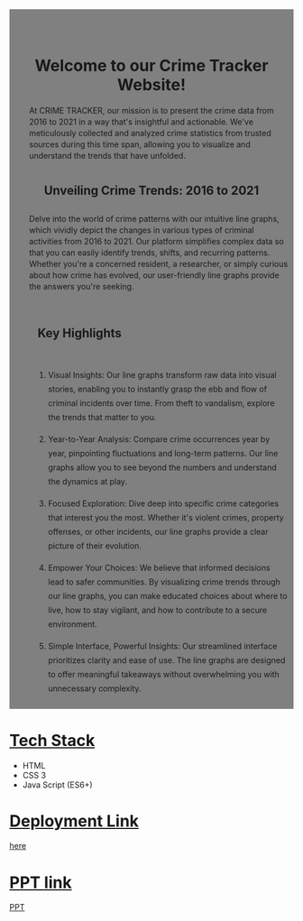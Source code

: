 <div id="about" style="margin-top: 50vh; padding: 10px; background-color: gray;">
            <br><br>    
            <h1 style="text-align: center;">
                Welcome to our Crime Tracker Website!
            </h1>
                <div style="padding: 0 25px;line-height: 20px;">

At CRIME TRACKER, our mission is to present the crime data from 2016 to 2021 in a way that's insightful and actionable. We've meticulously collected and analyzed crime statistics from trusted sources during this time span, allowing you to visualize and understand the trends that have unfolded.
                </div>

<h2 style="padding: 10px ;text-align: center;">Unveiling Crime Trends: 2016 to 2021</h2>
                <div style="margin-left: 25px; line-height: 20px;">

Delve into the world of crime patterns with our intuitive line graphs, which vividly depict the changes in various types of criminal activities from 2016 to 2021. Our platform simplifies complex data so that you can easily identify trends, shifts, and recurring patterns. Whether you're a concerned resident, a researcher, or simply curious about how crime has evolved, our user-friendly line graphs provide the answers you're seeking.
                </div>
                <br>
                <h2 style="margin-left: 40px;">Key Highlights</h2><br>
                <ol style="margin-left: 35px;line-height: 25px;">
                    <li>Visual Insights: Our line graphs transform raw data into visual stories, enabling you to instantly grasp the ebb and flow of criminal incidents over time. From theft to vandalism, explore the trends that matter to you.</li> 
                    <li>

 Year-to-Year Analysis: Compare crime occurrences year by year, pinpointing fluctuations and long-term patterns. Our line graphs allow you to see beyond the numbers and understand the dynamics at play.
                    </li>
                    <li>

 Focused Exploration: Dive deep into specific crime categories that interest you the most. Whether it's violent crimes, property offenses, or other incidents, our line graphs provide a clear picture of their evolution.
                    </li>
                    <li>

Empower Your Choices: We believe that informed decisions lead to safer communities. By visualizing crime trends through our line graphs, you can make educated choices about where to live, how to stay vigilant, and how to contribute to a secure environment.
                    </li>
                    <li>
                    Simple Interface, Powerful Insights: Our streamlined interface prioritizes clarity and ease of use. The line graphs are designed to offer meaningful takeaways without overwhelming you with unnecessary complexity.
                    </li>
                </ol>
    </div>


<h1><u>Tech Stack </u></h1>
<ul>
            <li>HTML</li>
            <li>CSS 3</li>
            <li>Java Script (ES6+)</li>
</ul>

<h1><u>Deployment Link  </u></h1> <a href="https://akshat-07k.github.io/Crime/html1.html">here</a>

<h1><u>PPT link</u></h1><a href="https://github.com/Akshat-07k/Crime/blob/main/analyzing-the-evolution-of-crime-a-comprehensive-study-of-crime-data-from-2016-to-2021.pdf">PPT</a>
